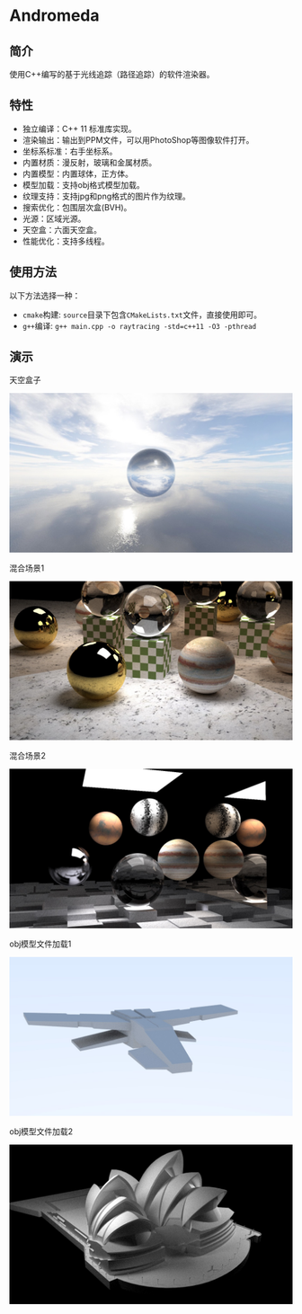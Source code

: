 # Andromeda

## 简介

使用C++编写的基于光线追踪（路径追踪）的软件渲染器。

## 特性

- 独立编译：C++ 11 标准库实现。
- 渲染输出：输出到PPM文件，可以用PhotoShop等图像软件打开。
- 坐标系标准：右手坐标系。
- 内置材质：漫反射，玻璃和金属材质。
- 内置模型：内置球体，正方体。
- 模型加载：支持obj格式模型加载。
- 纹理支持：支持jpg和png格式的图片作为纹理。
- 搜索优化：包围层次盒(BVH)。
- 光源：区域光源。
- 天空盒：六面天空盒。
- 性能优化：支持多线程。

## 使用方法

以下方法选择一种：

* `cmake`构建: `source`目录下包含`CMakeLists.txt`文件，直接使用即可。
* `g++`编译: `g++ main.cpp -o raytracing -std=c++11 -O3 -pthread`

## 演示

天空盒子

![](images/demo1.jpg)

混合场景1

![](images/demo2.jpg)

混合场景2

![](images/demo3.jpg)

obj模型文件加载1

![](images/demo4.jpg)

obj模型文件加载2

![](images/demo5.jpg)